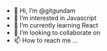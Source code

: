 - 👋 Hi, I’m @gitgundam
- 👀 I’m interested in Javascript
- 🌱 I’m currently learning React
- 💞️ I’m looking to collaborate on 
- 📫 How to reach me ...

<!---
gitgundam/gitgundam is a ✨ special ✨ repository because its `README.md` (this file) appears on your GitHub profile.
You can click the Preview link to take a look at your changes.
--->
